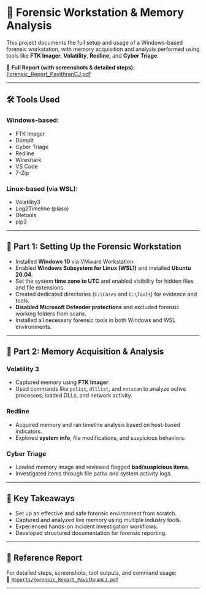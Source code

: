 # 🧪 Forensic Workstation & Memory Analysis

This project documents the full setup and usage of a Windows-based forensic workstation, with memory acquisition and analysis performed using tools like **FTK Imager**, **Volatility**, **Redline**, and **Cyber Triage**.

📄 **Full Report (with screenshots & detailed steps)**:  
[Forensic_Report_PavithranCJ.pdf](https://github.com/pavithrancj/Cyber-Forensic-Tools/blob/main/Cyber%20Forensic%20Workstation.pdf)

---

## 🛠️ Tools Used

### Windows-based:
- FTK Imager
- Dumpit
- Cyber Triage
- Redline
- Wireshark
- VS Code
- 7-Zip

### Linux-based (via WSL):
- Volatility3
- Log2Timeline (plaso)
- Oletools
- pip3

---

## 🧰 Part 1: Setting Up the Forensic Workstation

- Installed **Windows 10** via VMware Workstation.
- Enabled **Windows Subsystem for Linux (WSL1)** and installed **Ubuntu 20.04**.
- Set the system **time zone to UTC** and enabled visibility for hidden files and file extensions.
- Created dedicated directories (`C:\Cases` and `C:\Tools`) for evidence and tools.
- **Disabled Microsoft Defender protections** and excluded forensic working folders from scans.
- Installed all necessary forensic tools in both Windows and WSL environments.

---

## 🧪 Part 2: Memory Acquisition & Analysis

### Volatility 3
- Captured memory using **FTK Imager**.
- Used commands like `pslist`, `dlllist`, and `netscan` to analyze active processes, loaded DLLs, and network activity.

### Redline
- Acquired memory and ran timeline analysis based on host-based indicators.
- Explored **system info**, file modifications, and suspicious behaviors.

### Cyber Triage
- Loaded memory image and reviewed flagged **bad/suspicious items**.
- Investigated items through file paths and system activity logs.

---

## 📌 Key Takeaways

- Set up an effective and safe forensic environment from scratch.
- Captured and analyzed live memory using multiple industry tools.
- Experienced hands-on incident investigation workflows.
- Developed structured documentation for forensic reporting.

---

## 📎 Reference Report

For detailed steps, screenshots, tool outputs, and command usage:  
📘 [`Reports/Forensic_Report_PavithranCJ.pdf`](https://github.com/pavithrancj/Cyber-Forensic-Tools/blob/main/Cyber%20Forensic%20Workstation.pdf)

---
